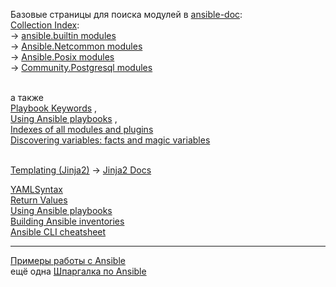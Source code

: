 Базовые страницы для поиска модулей в [ansible-doc](https://docs.ansible.com/ansible/latest/cli/ansible-doc.html):
<br/> [Collection Index](https://docs.ansible.com/ansible/latest/collections/):
<br/> -> [ansible.builtin modules](https://docs.ansible.com/ansible/latest/collections/ansible/builtin/)
<br/> -> [Ansible.Netcommon modules](https://docs.ansible.com/ansible/latest/collections/ansible/netcommon/index.html)
<br/> -> [Ansible.Posix modules](https://docs.ansible.com/ansible/latest/collections/ansible/posix/index.html)
<br/> -> [Community.Postgresql modules](https://docs.ansible.com/ansible/latest/collections/community/postgresql/index.html)

<br/> а также
<br/> [Playbook Keywords](https://docs.ansible.com/ansible/latest/reference_appendices/playbooks_keywords.html#task) ,
<br/> [Using Ansible playbooks](https://docs.ansible.com/ansible/latest/playbook_guide/) ,
<br/> [Indexes of all modules and plugins](https://docs.ansible.com/ansible/latest/collections/all_plugins.html)
<br/> [Discovering variables: facts and magic variables](https://docs.ansible.com/ansible/latest/playbook_guide/playbooks_vars_facts.html)

<br/> [Templating (Jinja2)](https://docs.ansible.com/ansible/latest/playbook_guide/playbooks_templating.html) -> [Jinja2 Docs](https://jinja.palletsprojects.com/en/latest/templates/)
 
 [YAMLSyntax](https://docs.ansible.com/ansible/latest/reference_appendices/YAMLSyntax.html)
<br/> [Return Values](https://docs.ansible.com/ansible/latest/reference_appendices/common_return_values.html)
<br/> [Using Ansible playbooks](https://docs.ansible.com/ansible/latest/playbook_guide/index.html)
<br/> [Building Ansible inventories](https://docs.ansible.com/ansible/latest/inventory_guide/index.html)
<br/> [Ansible CLI cheatsheet](https://docs.ansible.com/ansible/latest/command_guide/cheatsheet.html)

---
[Примеры работы с Ansible](https://www.dmosk.ru/miniinstruktions.php?mini=ansible-examples)
<br/> ещё одна [Шпаргалка по Ansible](https://github.com/horv1tz/useful/blob/main/DevOps/Ansible.md)

